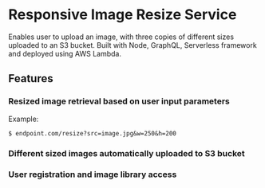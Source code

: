 # Responsive Image Resize Service 

Enables user to upload an image, with three copies of different sizes uploaded to an S3 bucket. Built with Node, GraphQL, Serverless framework and deployed using AWS Lambda.  

## Features

### Resized image retrieval based on user input parameters
Example:
```
$ endpoint.com/resize?src=image.jpg&w=250&h=200
```

### Different sized images automatically uploaded to S3 bucket

### User registration and image library access
